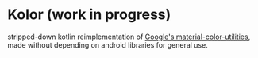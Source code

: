 # Kolor (work in progress)
stripped-down kotlin reimplementation of 
[Google's material-color-utilities](https://github.com/material-foundation/material-color-utilities),
made without depending on android libraries for general use.